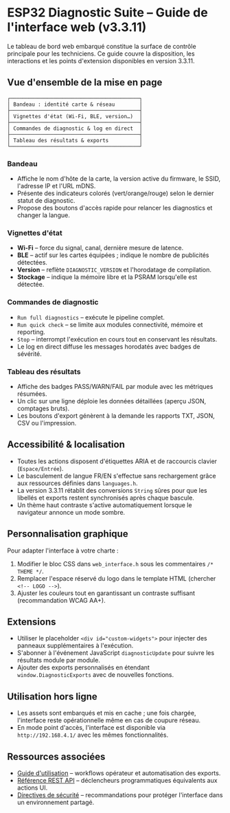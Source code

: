 # ESP32 Diagnostic Suite – Guide de l'interface web (v3.3.11)

Le tableau de bord web embarqué constitue la surface de contrôle principale pour les techniciens. Ce guide couvre la disposition,
les interactions et les points d'extension disponibles en version 3.3.11.

## Vue d'ensemble de la mise en page
```
┌──────────────────────────────────────────┐
│ Bandeau : identité carte & réseau        │
├──────────────────────────────────────────┤
│ Vignettes d'état (Wi-Fi, BLE, version…)  │
├──────────────────────────────────────────┤
│ Commandes de diagnostic & log en direct  │
├──────────────────────────────────────────┤
│ Tableau des résultats & exports          │
└──────────────────────────────────────────┘
```

### Bandeau
- Affiche le nom d'hôte de la carte, la version active du firmware, le SSID, l'adresse IP et l'URL mDNS.
- Présente des indicateurs colorés (vert/orange/rouge) selon le dernier statut de diagnostic.
- Propose des boutons d'accès rapide pour relancer les diagnostics et changer la langue.

### Vignettes d'état
- **Wi-Fi** – force du signal, canal, dernière mesure de latence.
- **BLE** – actif sur les cartes équipées ; indique le nombre de publicités détectées.
- **Version** – reflète `DIAGNOSTIC_VERSION` et l'horodatage de compilation.
- **Stockage** – indique la mémoire libre et la PSRAM lorsqu'elle est détectée.

### Commandes de diagnostic
- `Run full diagnostics` – exécute le pipeline complet.
- `Run quick check` – se limite aux modules connectivité, mémoire et reporting.
- `Stop` – interrompt l'exécution en cours tout en conservant les résultats.
- Le log en direct diffuse les messages horodatés avec badges de sévérité.

### Tableau des résultats
- Affiche des badges PASS/WARN/FAIL par module avec les métriques résumées.
- Un clic sur une ligne déploie les données détaillées (aperçu JSON, comptages bruts).
- Les boutons d'export génèrent à la demande les rapports TXT, JSON, CSV ou l'impression.

## Accessibilité & localisation
- Toutes les actions disposent d'étiquettes ARIA et de raccourcis clavier (`Espace/Entrée`).
- Le basculement de langue FR/EN s'effectue sans rechargement grâce aux ressources définies dans `languages.h`.
- La version 3.3.11 rétablit des conversions `String` sûres pour que les libellés et exports restent synchronisés après chaque bascule.
- Un thème haut contraste s'active automatiquement lorsque le navigateur annonce un mode sombre.

## Personnalisation graphique
Pour adapter l'interface à votre charte :

1. Modifier le bloc CSS dans `web_interface.h` sous les commentaires `/* THEME */`.
2. Remplacer l'espace réservé du logo dans le template HTML (chercher `<!-- LOGO -->`).
3. Ajuster les couleurs tout en garantissant un contraste suffisant (recommandation WCAG AA+).

## Extensions
- Utiliser le placeholder `<div id="custom-widgets">` pour injecter des panneaux supplémentaires à l'exécution.
- S'abonner à l'événement JavaScript `diagnosticUpdate` pour suivre les résultats module par module.
- Ajouter des exports personnalisés en étendant `window.DiagnosticExports` avec de nouvelles fonctions.

## Utilisation hors ligne
- Les assets sont embarqués et mis en cache ; une fois chargée, l'interface reste opérationnelle même en cas de coupure réseau.
- En mode point d'accès, l'interface est disponible via `http://192.168.4.1/` avec les mêmes fonctionnalités.

## Ressources associées
- [Guide d'utilisation](USAGE_FR.md) – workflows opérateur et automatisation des exports.
- [Référence REST API](API_REFERENCE_FR.md) – déclencheurs programmatiques équivalents aux actions UI.
- [Directives de sécurité](SECURITY_FR.md) – recommandations pour protéger l'interface dans un environnement partagé.

